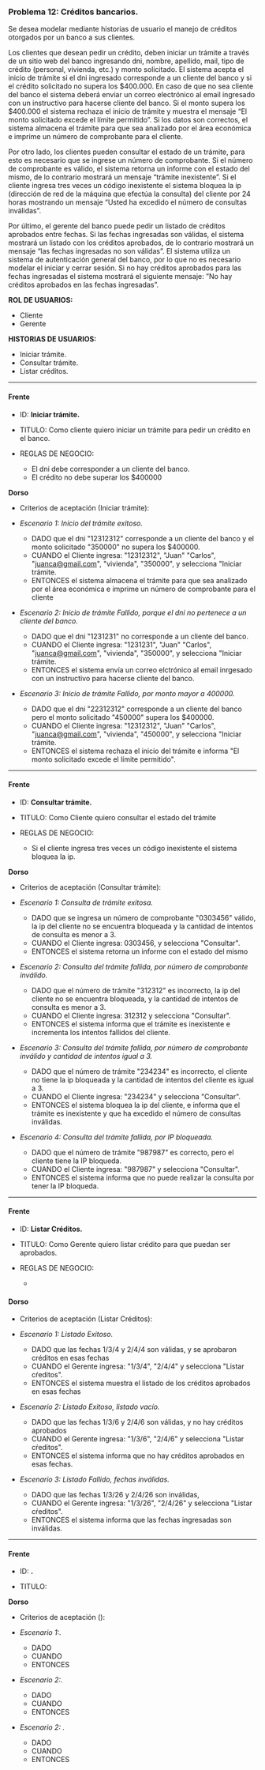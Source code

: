 ### Problema 12: Créditos bancarios.
Se desea modelar mediante historias de usuario el manejo de créditos otorgados por un banco a sus clientes.

Los clientes que desean pedir un crédito, deben iniciar un trámite a través de un sitio web del banco ingresando dni, nombre, apellido, mail, tipo de crédito (personal, vivienda, etc.) y monto solicitado. El sistema acepta el inicio de trámite si el dni ingresado corresponde a un cliente del banco y si el crédito solicitado no supera los $400.000. En caso de que no sea cliente del banco el sistema deberá enviar un correo electrónico al email ingresado con un instructivo para hacerse cliente del banco. Si el monto supera los $400.000 el sistema rechaza el inicio de trámite y muestra el mensaje “El monto solicitado excede el límite permitido”. Si los datos son correctos, el sistema almacena el trámite para que sea analizado por el área económica e imprime un número de comprobante para el cliente.

Por otro lado, los clientes pueden consultar el estado de un trámite, para esto es necesario que se ingrese un número de comprobante. Si el número de comprobante es válido, el sistema retorna un informe con el estado del mismo, de lo contrario mostrará un mensaje “trámite inexistente”. Si el cliente ingresa tres veces un código inexistente el sistema bloquea la ip (dirección de red de la máquina que efectúa la consulta) del cliente por 24 horas mostrando un mensaje “Usted ha excedido el número de consultas inválidas”.

Por último, el gerente del banco puede pedir un listado de créditos aprobados entre fechas. Si las fechas ingresadas son válidas, el sistema mostrará un listado con los créditos aprobados, de lo contrario mostrará un mensaje “las fechas ingresadas no son válidas”. El sistema utiliza un sistema de autenticación general del banco, por lo que no es necesario modelar el iniciar y cerrar sesión. Si no hay créditos aprobados para las fechas ingresadas el sistema mostrará el siguiente mensaje: ”No hay créditos aprobados en las fechas ingresadas”.

**ROL DE USUARIOS:**

- Cliente
- Gerente

**HISTORIAS DE USUARIOS:**

- Iniciar trámite.
- Consultar trámite.
- Listar créditos.

___

#### Frente
- ID: **Iniciar trámite.**

- TITULO: Como cliente quiero iniciar un trámite para pedir un crédito en el banco.

- REGLAS DE NEGOCIO:
	- El dni debe corresponder a un cliente del banco.
	- El crédito no debe superar los $400000

**Dorso**

- Criterios de aceptación (Iniciar trámite):

- _Escenario 1: Inicio del trámite exitoso._
	- DADO que el dni "12312312" corresponde a un cliente del banco y el monto solicitado "350000" no supera los $400000.
	- CUANDO el Cliente ingresa: "12312312", "Juan" "Carlos", "juanca@gmail.com", "vivienda", "350000", y selecciona "Iniciar trámite.
	- ENTONCES el sistema almacena el trámite para que sea analizado por el área económica e imprime un número de comprobante para el cliente
	
- _Escenario 2: Inicio de trámite Fallido, porque el dni no pertenece a un cliente del banco._ 
	- DADO que el dni "1231231" no corresponde a un cliente del banco.
	- CUANDO el Cliente ingresa: "1231231", "Juan" "Carlos", "juanca@gmail.com", "vivienda", "350000", y selecciona "Iniciar trámite.
	- ENTONCES el sistema envía un correo elctrónico al email inrgesado con un instructivo para hacerse cliente del banco.
	
- _Escenario 3: Inicio de trámite Fallido, por monto mayor a 400000._ 
	- DADO que el dni "22312312" corresponde a un cliente del banco pero el monto solicitado "450000" supera los $400000.
	- CUANDO el Cliente ingresa: "12312312", "Juan" "Carlos", "juanca@gmail.com", "vivienda", "450000", y selecciona "Iniciar trámite.
	- ENTONCES el sistema rechaza el inicio del trámite e informa "El monto solicitado excede el límite permitido".

___

#### Frente
- ID: **Consultar trámite.**

- TITULO: Como Cliente quiero consultar el estado del trámite

- REGLAS DE NEGOCIO: 
	- Si el cliente ingresa tres veces un código inexistente el sistema bloquea la ip.


**Dorso**
- Criterios de aceptación (Consultar trámite):
- _Escenario 1: Consulta de trámite exitosa._
	- DADO que se ingresa un número de comprobante "0303456" válido, la ip del cliente no se encuentra bloqueada y la cantidad de intentos de consulta es menor a 3.
	- CUANDO el Cliente ingresa: 0303456, y selecciona "Consultar".
	- ENTONCES el sistema retorna un informe con el estado del mismo
	
- _Escenario 2: Consulta del trámite fallida, por número de comprobante inválido._ 
	- DADO que el número de trámite "312312" es incorrecto, la ip del cliente no se encuentra bloqueada, y la cantidad de intentos de consulta es menor a 3.
	- CUANDO el Cliente ingresa: 312312 y selecciona "Consultar".
	- ENTONCES el sistema informa que el trámite es inexistente e incrementa los intentos fallidos del cliente.
	
- _Escenario 3: Consulta del trámite fallida, por número de comprobante inválido y cantidad de intentos igual a 3._ 
	- DADO que el número de trámite "234234" es incorrecto, el cliente no tiene la ip bloqueada y la cantidad de intentos del cliente es igual a 3.
	- CUANDO el Cliente ingresa: "234234" y selecciona "Consultar".
	- ENTONCES el sistema bloquea la ip del cliente, e informa que el trámite es inexistente y que ha excedido el número de consultas inválidas.
	
- _Escenario 4: Consulta del trámite fallida, por IP bloqueada._ 
	- DADO que el número de trámite "987987" es correcto, pero el cliente tiene la IP bloqueda.
	- CUANDO el Cliente ingresa: "987987" y selecciona "Consultar".
	- ENTONCES el sistema informa que no puede realizar la consulta por tener la IP bloqueda.	
	
___

#### Frente
- ID: **Listar Créditos.**

- TITULO: Como Gerente quiero listar crédito para que puedan ser aprobados.

- REGLAS DE NEGOCIO: 

	- 
	
#### Dorso
- Criterios de aceptación (Listar Créditos):
- _Escenario 1: Listado Exitoso._
	- DADO que las fechas 1/3/4 y 2/4/4 son válidas, y se aprobaron créditos en esas fechas
	- CUANDO el Gerente ingresa: "1/3/4", "2/4/4" y selecciona "Listar cŕeditos".
	- ENTONCES el sistema muestra el listado de los créditos aprobados en esas fechas
	
- _Escenario 2: Listado Exitoso, listado vacío._ 
	- DADO que las fechas 1/3/6 y 2/4/6 son válidas, y no hay créditos aprobados
	- CUANDO el Gerente ingresa: "1/3/6", "2/4/6" y selecciona "Listar cŕeditos".
	- ENTONCES el sistema informa que no hay créditos aprobados en esas fechas.
	
- _Escenario 3: Listado Fallido, fechas inválidas._ 
	- DADO que las fechas 1/3/26 y 2/4/26 son inválidas,
	- CUANDO el Gerente ingresa: "1/3/26", "2/4/26" y selecciona "Listar cŕeditos".
	- ENTONCES el sistema informa que las fechas ingresadas son inválidas.

___

#### Frente
- ID: **.**

- TITULO: 


**Dorso**

- Criterios de aceptación ():

- _Escenario 1:._
	- DADO 
	- CUANDO
	- ENTONCES
	
- _Escenario 2:._ 
	- DADO 
	- CUANDO
	- ENTONCES
	
- _Escenario 2: ._ 
	- DADO 
	- CUANDO
	- ENTONCES

